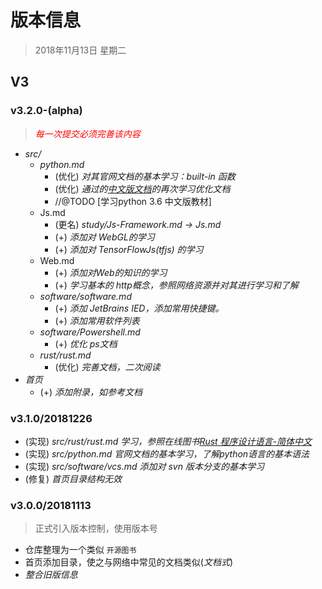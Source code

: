 # 版本信息

> 2018年11月13日 星期二





## V3

### v3.2.0-(alpha)

> *<span style="color: red;">每一次提交必须完善该内容</span>*

- *src/*
  - *python.md*
    - (优化) *对其官网文档的基本学习：built-in 函数*
    - (优化) *通过的[中文版文档](http://www.pythondoc.com/pythontutorial3/index.html)的再次学习优化文档*
    - //@TODO  [学习python 3.6 中文版教材]
  - Js.md
    - (更名) *study/Js-Framework.md -> Js.md*
    - (+) *添加对 WebGL的学习*
    - (+) *添加对 TensorFlowJs(tfjs) 的学习*
  - Web.md
    - (+) *添加对Web的知识的学习*
    - (+) *学习基本的 http概念，参照网络资源并对其进行学习和了解*
  - *software/software.md*
    - (+) *添加 JetBrains IED，添加常用快捷键。*
    - (+) *添加常用软件列表*
  - *software/Powershell.md*
    - (+) *优化 ps文档*
  - *rust/rust.md*
    - (优化) *完善文档，二次阅读*
- *首页*
  - (+) *添加附录，如参考文档*



### v3.1.0/20181226

- (实现) *src/rust/rust.md 学习，参照在线图书[Rust 程序设计语言-简体中文](https://kaisery.github.io/trpl-zh-cn/)* 
- (实现) *src/python.md 官网文档的基本学习，了解python语言的基本语法*
- (实现) *src/software/vcs.md 添加对 svn 版本分支的基本学习*
- (修复) *首页目录结构无效*



### v3.0.0/20181113

> 正式引入版本控制，使用版本号

- 仓库整理为一个类似 `开源图书`
- 首页添加目录，使之与网络中常见的文档类似(*文档式*)
- *整合旧版信息*

